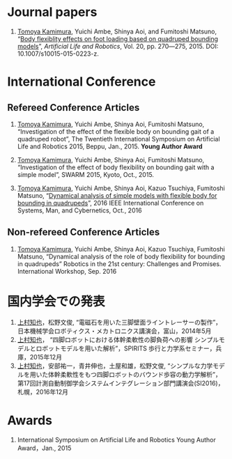 # Journal papers
1. <u>Tomoya Kamimura</u>, Yuichi Ambe, Shinya Aoi, and Fumitoshi Matsuno, “[Body flexiblity effects on foot loading based on quadruped bounding models](https://link.springer.com/article/10.1007/s10015-015-0223-z)”, *Artificial Life and Robotics*, Vol. 20, pp. 270―275, 2015. DOI: 10.1007/s10015-015-0223-z.

# International Conference
## Refereed Conference Articles
1. <u>Tomoya Kamimura</u>, Yuichi Ambe, Shinya Aoi, Fumitoshi Matsuno, “Investigation of the effect of the flexible body on bounding gait of a quadruped robot”, The Twentieth International Symposium on Artificial Life and Robotics 2015, Beppu, Jan., 2015. **Young Author Award**

1.	<u>Tomoya Kamimura</u>, Yuichi Ambe, Shinya Aoi, Fumitoshi Matsuno, “Investigation of the effect of body flexibility on bounding gait with a simple model”, SWARM 2015, Kyoto, Oct., 2015.

1.	<u>Tomoya Kamimura</u>, Yuichi Ambe, Shinya Aoi, Kazuo Tsuchiya, Fumitoshi Matsuno, “[Dynamical analysis of simple models with flexible body for bounding in quadrupeds](http://ieeexplore.ieee.org/document/7844441/?reload=true)”, 2016 IEEE International Conference on Systems, Man, and Cybernetics, Oct., 2016

## Non-refereed Conference Articles
1.	<u>Tomoya Kamimura</u>, Yuichi Ambe, Shinya Aoi, Kazuo Tsuchiya, Fumitoshi Matsuno, “Dynamical analysis of the role of body flexibility for bounding in quadrupeds” Robotics in the 21st century: Challenges and Promises. International Workshop, Sep. 2016

# 国内学会での発表
1.	<u>上村知也</u>，松野文俊, “電磁石を用いた三脚壁面ライントレーサーの製作”，日本機械学会ロボティクス・メカトロニクス講演会，富山，2014年5月
1.	<u>上村知也</u>， “四脚ロボットにおける体幹柔軟性の脚負荷への影響 シンプルモデルとロボットモデルを用いた解析”，SPIRITS 歩行と力学系セミナー，兵庫，2015年12月
1.	<u>上村知也</u>，安部祐一，青井伸也，土屋和雄，松野文俊, “シンプルな力学モデルを用いた体幹柔軟性をもつ四脚ロボットのバウンド歩容の動力学解析”，第17回計測自動制御学会システムインテグレーション部門講演会(SI2016)，札幌，2016年12月

# Awards
1.	International Symposium on Artificial Life and Robotics Young Author Award，Jan., 2015
